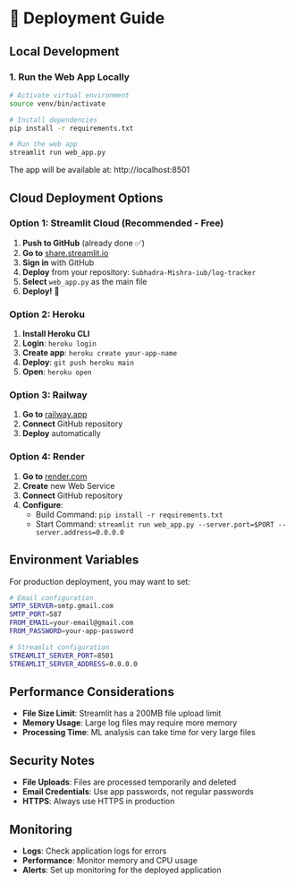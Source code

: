 # 🚀 Deployment Guide

## Local Development

### 1. Run the Web App Locally
```bash
# Activate virtual environment
source venv/bin/activate

# Install dependencies
pip install -r requirements.txt

# Run the web app
streamlit run web_app.py
```

The app will be available at: http://localhost:8501

## Cloud Deployment Options

### Option 1: Streamlit Cloud (Recommended - Free)

1. **Push to GitHub** (already done ✅)
2. **Go to** [share.streamlit.io](https://share.streamlit.io)
3. **Sign in** with GitHub
4. **Deploy** from your repository: `Subhadra-Mishra-iub/log-tracker`
5. **Select** `web_app.py` as the main file
6. **Deploy!** 🎉

### Option 2: Heroku

1. **Install Heroku CLI**
2. **Login**: `heroku login`
3. **Create app**: `heroku create your-app-name`
4. **Deploy**: `git push heroku main`
5. **Open**: `heroku open`

### Option 3: Railway

1. **Go to** [railway.app](https://railway.app)
2. **Connect** GitHub repository
3. **Deploy** automatically

### Option 4: Render

1. **Go to** [render.com](https://render.com)
2. **Create** new Web Service
3. **Connect** GitHub repository
4. **Configure**:
   - Build Command: `pip install -r requirements.txt`
   - Start Command: `streamlit run web_app.py --server.port=$PORT --server.address=0.0.0.0`

## Environment Variables

For production deployment, you may want to set:

```bash
# Email configuration
SMTP_SERVER=smtp.gmail.com
SMTP_PORT=587
FROM_EMAIL=your-email@gmail.com
FROM_PASSWORD=your-app-password

# Streamlit configuration
STREAMLIT_SERVER_PORT=8501
STREAMLIT_SERVER_ADDRESS=0.0.0.0
```

## Performance Considerations

- **File Size Limit**: Streamlit has a 200MB file upload limit
- **Memory Usage**: Large log files may require more memory
- **Processing Time**: ML analysis can take time for very large files

## Security Notes

- **File Uploads**: Files are processed temporarily and deleted
- **Email Credentials**: Use app passwords, not regular passwords
- **HTTPS**: Always use HTTPS in production

## Monitoring

- **Logs**: Check application logs for errors
- **Performance**: Monitor memory and CPU usage
- **Alerts**: Set up monitoring for the deployed application
